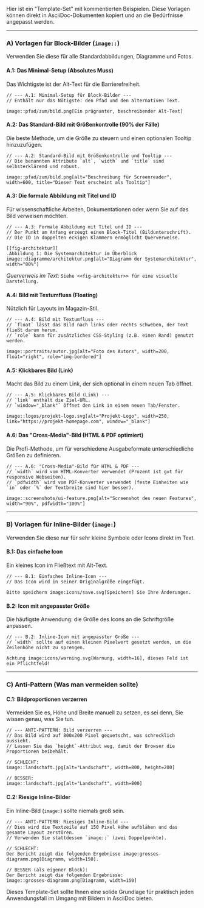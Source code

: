 Hier ist ein "Template-Set" mit kommentierten Beispielen. Diese Vorlagen können direkt in AsciiDoc-Dokumenten kopiert und an die Bedürfnisse angepasst werden.

---

### A) Vorlagen für Block-Bilder (`image::`)

Verwenden Sie diese für alle Standardabbildungen, Diagramme und Fotos.

#### A.1: Das Minimal-Setup (Absolutes Muss)
Das Wichtigste ist der Alt-Text für die Barrierefreiheit.

```asciidoc
// --- A.1: Minimal-Setup für Block-Bilder ---
// Enthält nur das Nötigste: den Pfad und den alternativen Text.

image::pfad/zum/bild.png[Ein prägnanter, beschreibender Alt-Text]
```

#### A.2: Das Standard-Bild mit Größenkontrolle (90% der Fälle)
Die beste Methode, um die Größe zu steuern und einen optionalen Tooltip hinzuzufügen.

```asciidoc
// --- A.2: Standard-Bild mit Größenkontrolle und Tooltip ---
// Die benannten Attribute `alt`, `width` und `title` sind selbsterklärend und robust.

image::pfad/zum/bild.png[alt="Beschreibung für Screenreader", width=600, title="Dieser Text erscheint als Tooltip"]
```

#### A.3: Die formale Abbildung mit Titel und ID
Für wissenschaftliche Arbeiten, Dokumentationen oder wenn Sie auf das Bild verweisen möchten.

```asciidoc
// --- A.3: Formale Abbildung mit Titel und ID ---
// Der Punkt am Anfang erzeugt einen Block-Titel (Bildunterschrift).
// Die ID in doppelten eckigen Klammern ermöglicht Querverweise.

[[fig-architektur]]
.Abbildung 1: Die Systemarchitektur im Überblick
image::diagramme/architektur.png[alt="Diagramm der Systemarchitektur", width="80%"]
```
*Querverweis im Text:* `Siehe <<fig-architektur>> für eine visuelle Darstellung.`

#### A.4: Bild mit Textumfluss (Floating)
Nützlich für Layouts im Magazin-Stil.

```asciidoc
// --- A.4: Bild mit Textumfluss ---
// `float` lässt das Bild nach links oder rechts schweben, der Text fließt darum herum.
// `role` kann für zusätzliches CSS-Styling (z.B. einen Rand) genutzt werden.

image::portraits/autor.jpg[alt="Foto des Autors", width=200, float="right", role="img-bordered"]
```

#### A.5: Klickbares Bild (Link)
Macht das Bild zu einem Link, der sich optional in einem neuen Tab öffnet.

```asciidoc
// --- A.5: Klickbares Bild (Link) ---
// `link` enthält die Ziel-URL.
// `window="_blank"` öffnet den Link in einem neuen Tab/Fenster.

image::logos/projekt-logo.svg[alt="Projekt-Logo", width=250, link="https://projekt-homepage.com", window="_blank"]
```

#### A.6: Das "Cross-Media"-Bild (HTML & PDF optimiert)
Die Profi-Methode, um für verschiedene Ausgabeformate unterschiedliche Größen zu definieren.

```asciidoc
// --- A.6: "Cross-Media"-Bild für HTML & PDF ---
// `width` wird vom HTML-Konverter verwendet (Prozent ist gut für responsive Webseiten).
// `pdfwidth` wird vom PDF-Konverter verwendet (feste Einheiten wie `in` oder `%` der Textbreite sind hier besser).

image::screenshots/ui-feature.png[alt="Screenshot des neuen Features", width="90%", pdfwidth="100%"]
```

---

### B) Vorlagen für Inline-Bilder (`image:`)

Verwenden Sie diese nur für sehr kleine Symbole oder Icons direkt im Text.

#### B.1: Das einfache Icon
Ein kleines Icon im Fließtext mit Alt-Text.

```asciidoc
// --- B.1: Einfaches Inline-Icon ---
// Das Icon wird in seiner Originalgröße eingefügt.

Bitte speichern image:icons/save.svg[Speichern] Sie Ihre Änderungen.
```

#### B.2: Icon mit angepasster Größe
Die häufigste Anwendung: die Größe des Icons an die Schriftgröße anpassen.

```asciidoc
// --- B.2: Inline-Icon mit angepasster Größe ---
// `width` sollte auf einen kleinen Pixelwert gesetzt werden, um die Zeilenhöhe nicht zu sprengen.

Achtung image:icons/warning.svg[Warnung, width=16], dieses Feld ist ein Pflichtfeld!
```

---

### C) Anti-Pattern (Was man vermeiden sollte)

#### C.1: Bildproportionen verzerren
Vermeiden Sie es, Höhe und Breite manuell zu setzen, es sei denn, Sie wissen genau, was Sie tun.

```asciidoc
// --- ANTI-PATTERN: Bild verzerren ---
// Das Bild wird auf 800x200 Pixel gequetscht, was schrecklich aussieht.
// Lassen Sie das `height`-Attribut weg, damit der Browser die Proportionen beibehält.

// SCHLECHT:
image::landschaft.jpg[alt="Landschaft", width=800, height=200]

// BESSER:
image::landschaft.jpg[alt="Landschaft", width=800]
```

#### C.2: Riesige Inline-Bilder
Ein Inline-Bild (`image:`) sollte niemals groß sein.

```asciidoc
// --- ANTI-PATTERN: Riesiges Inline-Bild ---
// Dies wird die Textzeile auf 150 Pixel Höhe aufblähen und das gesamte Layout zerstören.
// Verwenden Sie stattdessen `image::` (zwei Doppelpunkte).

// SCHLECHT:
Der Bericht zeigt die folgenden Ergebnisse image:grosses-diagramm.png[Diagramm, width=150].

// BESSER (als eigener Block):
Der Bericht zeigt die folgenden Ergebnisse:
image::grosses-diagramm.png[Diagramm, width=150]
```

Dieses Template-Set sollte Ihnen eine solide Grundlage für praktisch jeden Anwendungsfall im Umgang mit Bildern in AsciiDoc bieten.